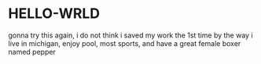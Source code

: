 # HELLO-WRLD

gonna try this again, i do not think i saved my work the 1st time
by the way i live in michigan, enjoy pool, most sports, and have a great female
boxer named pepper
